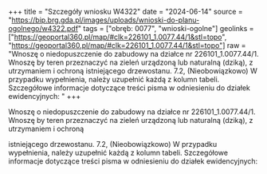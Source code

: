 +++
title = "Szczegóły wniosku W4322"
date = "2024-06-14"
source = "https://bip.brg.gda.pl/images/uploads/wnioski-do-planu-ogolnego/w4322.pdf"
tags = ["obręb: 0077", "wnioski-ogolne"]
geolinks = ["https://geoportal360.pl/map/#clk=226101_1.0077.44/1&stl=topo", "https://geoportal360.pl/map/#clk=226101_1.0077.44/1&stl=topo"]
raw = "Wnoszę o niedopuszczenie do zabudowy na działce nr 226101_1.0077.44/1. Wnoszę by teren przeznaczyć na zieleń urządzoną lub naturalną (dziką), z utrzymaniem i ochroną  istniejącego drzewostanu. 7.2, (Nieobowiązkowo) W przypadku wypełnienia, należy uzupełnić każdą z kolumn tabeli. Szczegółowe informacje dotyczące treści pisma w odniesieniu do działek ewidencyjnych:  "
+++

Wnoszę o niedopuszczenie do zabudowy na działce nr 226101_1.0077.44/1. Wnoszę
by teren przeznaczyć na zieleń urządzoną lub naturalną (dziką), z utrzymaniem i ochroną

istniejącego drzewostanu.
7.2, (Nieobowiązkowo) W przypadku wypełnienia, należy uzupełnić każdą z kolumn tabeli.
Szczegółowe informacje dotyczące treści pisma w odniesieniu do działek ewidencyjnych:
 



